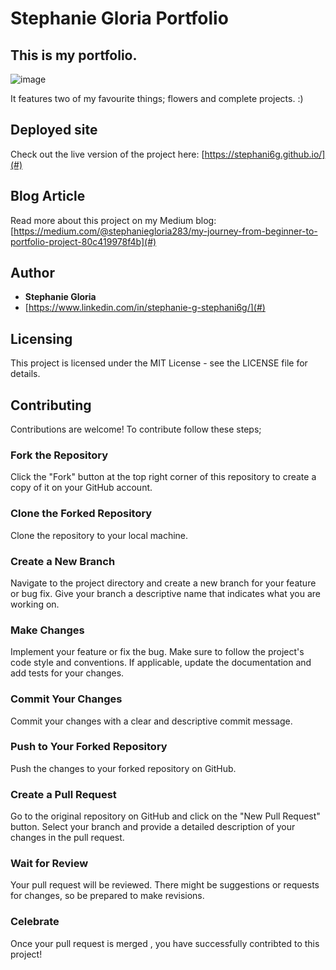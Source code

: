 # Stephanie Gloria Portfolio

## This is my portfolio. 
![image](https://github.com/user-attachments/assets/78b47b99-87c6-422b-a05a-c8ebf3de4abf)



It features two of my favourite things; flowers and complete projects. :) 
## Deployed site
Check out the live version of the project here: [https://stephani6g.github.io/](#)

## Blog Article
Read more about this project on my Medium blog: [https://medium.com/@stephaniegloria283/my-journey-from-beginner-to-portfolio-project-80c419978f4b](#)

## Author 
- **Stephanie Gloria**
- [https://www.linkedin.com/in/stephanie-g-stephani6g/](#)

## Licensing
This project is licensed under the MIT License - see the LICENSE file for details.

## Contributing
Contributions are welcome! To contribute follow these steps;
  ### Fork the Repository
   Click the "Fork" button at the top right corner of this repository to create a copy of it on your GitHub account.
  ### Clone the Forked Repository
   Clone the repository to your local machine.
  ### Create a New Branch
Navigate to the project directory and create a new branch for your feature or bug fix.
Give your branch a descriptive name that indicates what you are working on.
   ### Make Changes
Implement your feature or fix the bug. Make sure to follow the project's code style and conventions. If applicable, update the documentation and add tests for your changes.
   ### Commit Your Changes
Commit your changes with a clear and descriptive commit message.
   ### Push to Your Forked Repository
Push the changes to your forked repository on GitHub.
   ### Create a Pull Request
Go to the original repository on GitHub and click on the "New Pull Request" button.
Select your branch and provide a detailed description of your changes in the pull request.
  ### Wait for Review
Your pull request will be reviewed. There might be suggestions or requests for changes, so be prepared to make revisions.
  ### Celebrate 
Once your pull request is merged , you have successfully contribted to this project!





  
